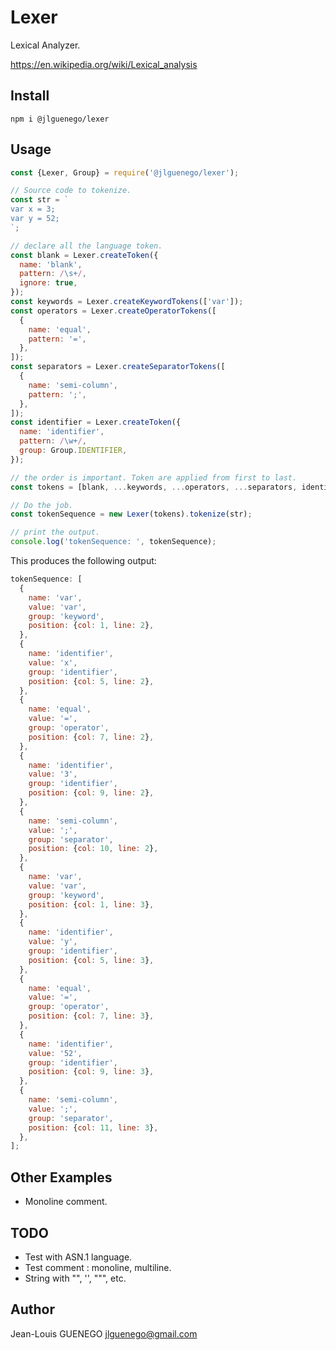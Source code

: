 # Lexer

Lexical Analyzer.

https://en.wikipedia.org/wiki/Lexical_analysis

## Install

```
npm i @jlguenego/lexer
```

## Usage

```js
const {Lexer, Group} = require('@jlguenego/lexer');

// Source code to tokenize.
const str = `
var x = 3;
var y = 52;
`;

// declare all the language token.
const blank = Lexer.createToken({
  name: 'blank',
  pattern: /\s+/,
  ignore: true,
});
const keywords = Lexer.createKeywordTokens(['var']);
const operators = Lexer.createOperatorTokens([
  {
    name: 'equal',
    pattern: '=',
  },
]);
const separators = Lexer.createSeparatorTokens([
  {
    name: 'semi-column',
    pattern: ';',
  },
]);
const identifier = Lexer.createToken({
  name: 'identifier',
  pattern: /\w+/,
  group: Group.IDENTIFIER,
});

// the order is important. Token are applied from first to last.
const tokens = [blank, ...keywords, ...operators, ...separators, identifier];

// Do the job.
const tokenSequence = new Lexer(tokens).tokenize(str);

// print the output.
console.log('tokenSequence: ', tokenSequence);
```

This produces the following output:

```js
tokenSequence: [
  {
    name: 'var',
    value: 'var',
    group: 'keyword',
    position: {col: 1, line: 2},
  },
  {
    name: 'identifier',
    value: 'x',
    group: 'identifier',
    position: {col: 5, line: 2},
  },
  {
    name: 'equal',
    value: '=',
    group: 'operator',
    position: {col: 7, line: 2},
  },
  {
    name: 'identifier',
    value: '3',
    group: 'identifier',
    position: {col: 9, line: 2},
  },
  {
    name: 'semi-column',
    value: ';',
    group: 'separator',
    position: {col: 10, line: 2},
  },
  {
    name: 'var',
    value: 'var',
    group: 'keyword',
    position: {col: 1, line: 3},
  },
  {
    name: 'identifier',
    value: 'y',
    group: 'identifier',
    position: {col: 5, line: 3},
  },
  {
    name: 'equal',
    value: '=',
    group: 'operator',
    position: {col: 7, line: 3},
  },
  {
    name: 'identifier',
    value: '52',
    group: 'identifier',
    position: {col: 9, line: 3},
  },
  {
    name: 'semi-column',
    value: ';',
    group: 'separator',
    position: {col: 11, line: 3},
  },
];
```

## Other Examples

- Monoline comment.

## TODO

- Test with ASN.1 language.
- Test comment : monoline, multiline.
- String with "", '', "\"", etc.

## Author

Jean-Louis GUENEGO <jlguenego@gmail.com>
